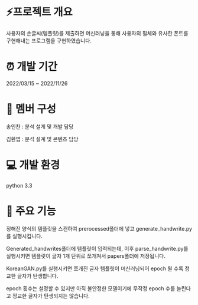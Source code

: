 # :zap:프로젝트 개요


사용자의 손글씨(템플릿)를 제출하면 머신러닝을 통해 사용자의 필체와 유사한 폰트를 구현해내는 프로그램을 구현하였습니다.

# :alarm_clock: 개발 기간


2022/03/15 ~ 2022/11/26

# :full_moon_with_face: 멤버 구성


송인찬 : 분석 설계 및 개발 담당

김환엽 : 분석 설계 및 콘텐츠 담당

# :computer: 개발 환경


python 3.3


# :bell: 주요 기능


정해진 양식의 템플릿을 스캔하여 prerocessed폴더에 넣고 generate_handwrite.py를 실행시킵니다.

Generated_handwrites폴더에 템플릿이 입력되는데, 이후 parse_handwrite.py를 실행시키면 템플릿이 글자 1개 단위로 쪼개져서 papers폴더에 저장됩니다.

KoreanGAN.py를 실행시키면 쪼개진 글자 템플릿이 머신러닝되어 epoch 될 수록 정교한 글자가 탄생합니다.

epoch 횟수는 설정할 수 있지만 아직 불안정한 모델이기에 무작정 epoch 수를 늘린다고 정교한 글자가 탄생되지는 않습니다.

